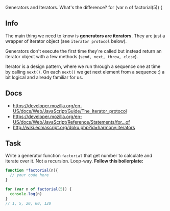 Generators and Iterators. What's the difference?
for (var n of factorial(5)) {

## Info
The main thing we need to know is __generators are iterators__. 
They are just a wrapper of iterator object (see `iterator protocol` below).

Generators don't execute the first time they're called but instead
return an iterator object with a few methods (`send, next, throw, close`).

Iterator is a design pattern, where we run through a sequence one at time
by calling `next()`. On each `next()` we get next element from a sequence :)
a bit logical and already familiar for us.

## Docs
 - https://developer.mozilla.org/en-US/docs/Web/JavaScript/Guide/The_Iterator_protocol
 - https://developer.mozilla.org/en-US/docs/Web/JavaScript/Reference/Statements/for...of
 - http://wiki.ecmascript.org/doku.php?id=harmony:iterators

## Task
Write a generator function `factorial` that get number to calculate
and iterate over it. Not a recursion. Loop-way.
**Follow this boilerplate:**
```js
function *factorial(n){
  // your code here
}

for (var n of factorial(5)) {
  console.log(n)
}
// 1, 5, 20, 60, 120
```
